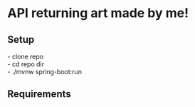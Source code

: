 <h1>API returning art made by me!</h1>

<h2>Setup</h2> 
- clone repo </br>
- cd repo dir </br> 
- ./mvnw spring-boot:run </br> 

<h2>Requirements</h2>

